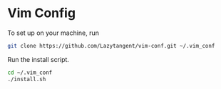 # Vim Config

To set up on your machine, run

```bash
git clone https://github.com/Lazytangent/vim-conf.git ~/.vim_conf
```

Run the install script.

```bash
cd ~/.vim_conf
./install.sh
```
